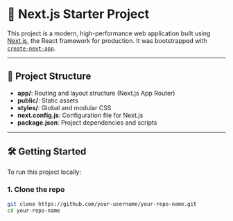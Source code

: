 # 🚀 Next.js Starter Project

This project is a modern, high-performance web application built using [Next.js](https://nextjs.org), the React framework for production. It was bootstrapped with [`create-next-app`](https://github.com/vercel/next.js/tree/canary/packages/create-next-app).

---

## 📂 Project Structure

- **app/**: Routing and layout structure (Next.js App Router)
- **public/**: Static assets
- **styles/**: Global and modular CSS
- **next.config.js**: Configuration file for Next.js
- **package.json**: Project dependencies and scripts

---

## 🛠 Getting Started

To run this project locally:

### 1. Clone the repo

```bash
git clone https://github.com/your-username/your-repo-name.git
cd your-repo-name
